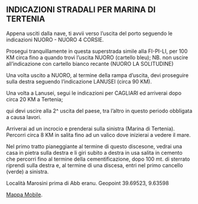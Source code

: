 ## INDICAZIONI STRADALI PER  MARINA DI TERTENIA

Appena usciti  dalla nave,  ti avvii verso l’uscita del porto seguendo le indicazioni NUORO - NUORO 4 CORSIE. 

Prosegui tranquillamente in questa superstrada simile alla FI-PI-LI,  per 100 KM circa fino a quando trovi l’uscita NUORO (cartello bleu); 
NB.  non uscire all’indicazione con cartello bianco recante (NUORO LA SOLITUDINE)

Una volta uscito a NUORO, al termine della rampa d’uscita, devi proseguire sulla destra seguendo l’indicazione LANUSEI (circa 90 KM). 

Una volta a Lanusei, segui le indicazioni per CAGLIARI ed arriverai dopo circa 20 KM a Tertenia;  

qui devi uscire alla 2^ uscita del paese, tra l’altro in questo periodo obbligata a causa lavori. 

Arriverai ad un incrocio e prenderai sulla sinistra (Marina di Tertenia). Percorri circa 8 KM in salita fino ad un valico dove inizierai a vedere il mare.  

Nel primo tratto pianeggiante al termine di questo discesone,  vedrai una casa in pietra sulla destra e li giri subito a destra in usa salita in cemento  che percorri fino al termine della cementificazione, dopo 100 mt. di sterrato riprendi sulla destra e, al termine di una discesa,  entri nel primo cancello (verde) a sinistra.

Località Marosini prima di Abb eranu.
Geopoint 39.69523, 9.63598

[Mappa Mobile](https://alfcrisci.github.io/tertenia/mappa.htm).


